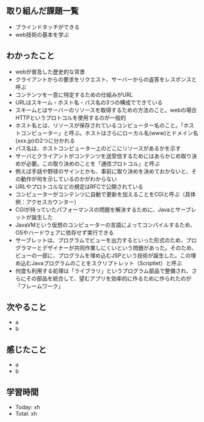 ## 取り組んだ課題一覧
- ブラインドタッチができる
- web技術の基本を学ぶ
## わかったこと
- webが普及した歴史的な背景
- クライアントからの要求をリクエスト、サーバーからの返答をレスポンスと呼ぶ
- コンテンツを一意に特定するための仕組みがURL
- URLはスキーム・ホスト名・パス名の3つの構成でできている
- スキームとはサーバーのリソースを取得するための方法のこと。webの場合HTTPというプロトコルを使用するのが一般的
- ホスト名とは、リソースが保存されているコンピューター名のこと。「ホストコンピューター」と呼ぶ。ホストはさらにローカル名(www)とドメイン名(xxx.jp)の2つに分かれる
- パス名は、ホストコンピューター上のどこにリソースがあるかを示す
- サーバとクライアントがコンテンツを送受信するためにはあらかじめ取り決めが必要。この取り決めのことを「通信プロトコル」と呼ぶ
- 例えば手話や野球のサインとかも、事前に取り決めを決めておかないと、その動作が何を示しているのかがわからない
- URLやプロトコルなどの規定はRFCで公開されている
- コンピューターがコンテンツに自動で更新を加えることをCGIと呼ぶ（具体例：アクセスカウンター）
- CGIが持っていたパフォーマンスの問題を解決するために、Javaとサーブレットが誕生した
- JavaVMという仮想のコンピューターの言語によってコンパイルするため、OSやハードウェアに依存せず実行できる
- サーブレットは、プログラムでビューを出力するといった形式のため、プログラマーとデザイナーが共同作業しにくいという問題があった。そのため、ビューの一部に、プログラムを埋め込むJSPという技術が誕生した。この埋め込むJavaプログラムのことをスクリプトレット（Scriptlet）と呼ぶ
- 何度も利用する処理は「ライブラリ」というプログラム部品で整備され、さらにその部品を統合して、望むアプリを効率的に作るために作られたのが「フレームワーク」
## 次やること
- a
- b
## 感じたこと
- a
- b
## 学習時間
- Today: xh
- Total: xh
